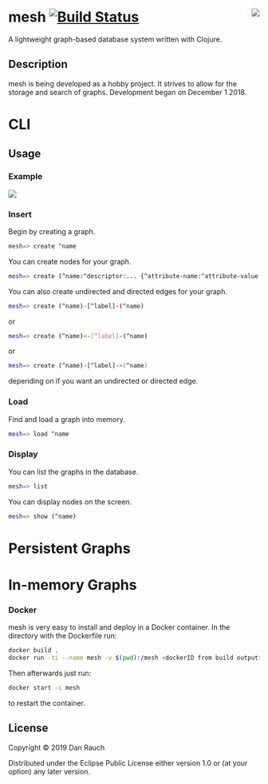# <img align="right" src="https://raw.githubusercontent.com/danjrauch/mesh/master/images/mesh.gif"> mesh [![Build Status](https://travis-ci.org/danjrauch/mesh.svg?branch=master)](https://travis-ci.org/danjrauch/mesh)

A lightweight graph-based database system written with Clojure.

## Description

mesh is being developed as a hobby project. It strives to allow for the storage and search of graphs. Development began on December 1 2018. 

# CLI

## Usage

### Example

<img align="center" src="https://raw.githubusercontent.com/danjrauch/mesh/master/images/example1.png">

### Insert

Begin by creating a graph.
```sh
mesh=> create ^name
```

You can create nodes for your graph.
```sh
mesh=> create (^name:^descriptor:... {^attribute-name:^attribute-value ...}) (...)
```

You can also create undirected and directed edges for your graph.
```sh
mesh=> create (^name)-[^label]-(^name)
```
or
```sh
mesh=> create (^name)<-[^label]-(^name)
```
or
```sh
mesh=> create (^name)-[^label]->(^name)
```
depending on if you want an undirected or directed edge.

### Load

Find and load a graph into memory.
```sh
mesh=> load ^name
```

### Display 

You can list the graphs in the database.
```sh
mesh=> list
```

You can display nodes on the screen.
```sh
mesh=> show (^name)
```

# Persistent Graphs

# In-memory Graphs

### Docker

mesh is very easy to install and deploy in a Docker container. In the directory with the Dockerfile run:
```sh
docker build .
docker run -ti --name mesh -v $(pwd):/mesh <dockerID from build output>
```
Then afterwards just run:
```sh
docker start -i mesh
```
to restart the container.

License
----
Copyright © 2019 Dan Rauch

Distributed under the Eclipse Public License either version 1.0 or (at your option) any later version.